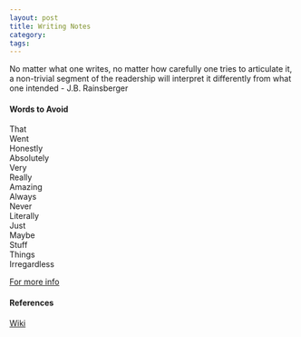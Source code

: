 ```yaml
---
layout: post
title: Writing Notes
category: 
tags: 
---
```


No matter what one writes, no matter how carefully one tries to articulate it, a non-trivial segment of the readership will interpret it differently from what one intended - J.B. Rainsberger

#### Words to Avoid ####

That  
Went  
Honestly  
Absolutely  
Very  
Really  
Amazing  
Always  
Never  
Literally  
Just  
Maybe  
Stuff  
Things  
Irregardless  

[For more info](http://mashable.com/2015/05/03/words-eliminate-vocabulary/)  

#### References ####

[Wiki](http://en.wikipedia.org/wiki/J_curve)  
